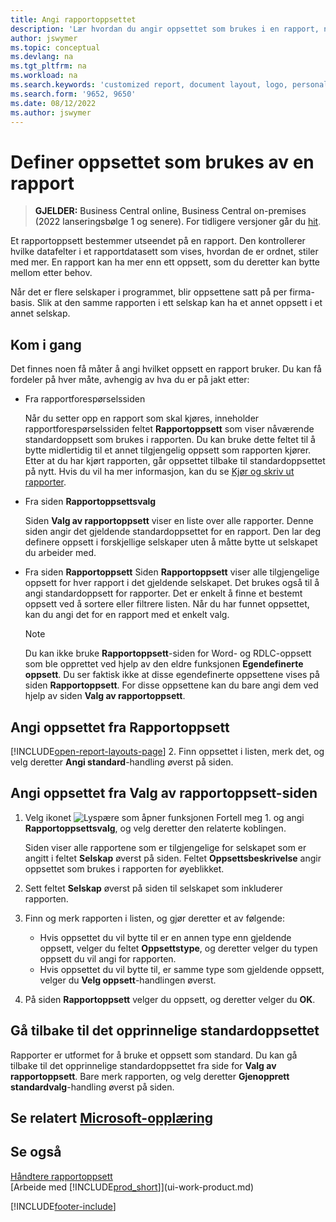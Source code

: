 ```yaml
---
title: Angi rapportoppsettet
description: 'Lær hvordan du angir oppsettet som brukes i en rapport, når du forhåndsviser og skriver ut.'
author: jswymer
ms.topic: conceptual
ms.devlang: na
ms.tgt_pltfrm: na
ms.workload: na
ms.search.keywords: 'customized report, document layout, logo, personalize'
ms.search.form: '9652, 9650'
ms.date: 08/12/2022
ms.author: jswymer
---
```

# <a name="setting-the-layout-used-by-a-report" />Definer oppsettet som brukes av en rapport

> **GJELDER:** Business Central online, Business Central on-premises (2022 lanseringsbølge 1 og senere). For tidligere versjoner går du [hit](ui-how-change-layout-currently-used-report.md).

Et rapportoppsett bestemmer utseendet på en rapport. Den kontrollerer hvilke datafelter i et rapportdatasett som vises, hvordan de er ordnet, stiler med mer. En rapport kan ha mer enn ett oppsett, som du deretter kan bytte mellom etter behov.

Når det er flere selskaper i programmet, blir oppsettene satt på per firma-basis. Slik at den samme rapporten i ett selskap kan ha et annet oppsett i et annet selskap.

## <a name="get-started" />Kom i gang

Det finnes noen få måter å angi hvilket oppsett en rapport bruker. Du kan få fordeler på hver måte, avhengig av hva du er på jakt etter: 

- Fra rapportforespørselssiden

  Når du setter opp en rapport som skal kjøres, inneholder rapportforespørselssiden feltet **Rapportoppsett** som viser nåværende standardoppsett som brukes i rapporten. Du kan bruke dette feltet til å bytte midlertidig til et annet tilgjengelig oppsett som rapporten kjører. Etter at du har kjørt rapporten, går oppsettet tilbake til standardoppsettet på nytt. Hvis du vil ha mer informasjon, kan du se [Kjør og skriv ut rapporter](ui-work-report.md#switching-the-report-layout).

- Fra siden **Rapportoppsettsvalg**

  Siden **Valg av rapportoppsett** viser en liste over alle rapporter. Denne siden angir det gjeldende standardoppsettet for en rapport. Den lar deg definere oppsett i forskjellige selskaper uten å måtte bytte ut selskapet du arbeider med.

- Fra siden **Rapportoppsett** Siden **Rapportoppsett** viser alle tilgjengelige oppsett for hver rapport i det gjeldende selskapet. Det brukes også til å angi standardoppsett for rapporter. Det er enkelt å finne et bestemt oppsett ved å sortere eller filtrere listen. Når du har funnet oppsettet, kan du angi det for en rapport med et enkelt valg.

  > [!NOTE]
  > Du kan ikke bruke **Rapportoppsett**-siden for Word- og RDLC-oppsett som ble opprettet ved hjelp av den eldre funksjonen **Egendefinerte oppsett**. Du ser faktisk ikke at disse egendefinerte oppsettene vises på siden **Rapportoppsett**. For disse oppsettene kan du bare angi dem ved hjelp av siden **Valg av rapportoppsett**.

## <a name="set-the-layout-from-the-report-layouts-page" />Angi oppsettet fra Rapportoppsett

[!INCLUDE[open-report-layouts-page](includes/open-report-layouts-page.md)]
2. Finn oppsettet i listen, merk det, og velg deretter **Angi standard**-handling øverst på siden.

## <a name="set-the-layout-from-report-layout-selection-page" />Angi oppsettet fra Valg av rapportoppsett-siden

1. Velg ikonet ![Lyspære som åpner funksjonen Fortell meg 1.](media/ui-search/search_small.png "Fortell hva du vil gjøre") og angi **Rapportoppsettsvalg**, og velg deretter den relaterte koblingen.
  
   Siden viser alle rapportene som er tilgjengelige for selskapet som er angitt i feltet **Selskap** øverst på siden. Feltet **Oppsettsbeskrivelse** angir oppsettet som brukes i rapporten for øyeblikket.
2. Sett feltet **Selskap** øverst på siden til selskapet som inkluderer rapporten.
3. Finn og merk rapporten i listen, og gjør deretter et av følgende:

   - Hvis oppsettet du vil bytte til er en annen type enn gjeldende oppsett, velger du feltet **Oppsettstype**, og deretter velger du typen oppsett du vil angi for rapporten. 
   - Hvis oppsettet du vil bytte til, er samme type som gjeldende oppsett, velger du **Velg oppsett**-handlingen øverst.

4. På siden **Rapportoppsett** velger du oppsett, og deretter velger du **OK**.

## <a name="revert-to-the-original-default-layout" />Gå tilbake til det opprinnelige standardoppsettet

Rapporter er utformet for å bruke et oppsett som standard. Du kan gå tilbake til det opprinnelige standardoppsettet fra side for **Valg av rapportoppsett**. Bare merk rapporten, og velg deretter **Gjenopprett standardvalg**-handling øverst på siden.

## <a name="see-related-microsoft-trainingtrainingmoduleschange-documents-dynamics--business-centralindex" />Se relatert [Microsoft-opplæring](/training/modules/change-documents-dynamics-365-business-central/index)

## <a name="see-also" />Se også

[Håndtere rapportoppsett](ui-manage-report-layouts.md)  
[Arbeide med [!INCLUDE[prod_short](includes/prod_short.md)]](ui-work-product.md)

[!INCLUDE[footer-include](includes/footer-banner.md)]
